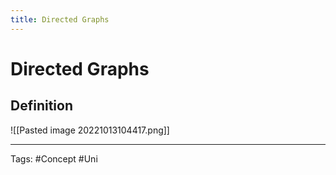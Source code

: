 ```yaml
---
title: Directed Graphs
---
```


# Directed Graphs
## Definition
![[Pasted image 20221013104417.png]]

---
Tags: #Concept #Uni 